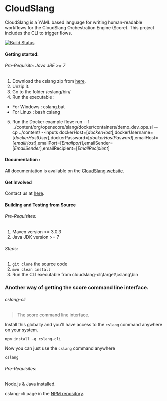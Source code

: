 CloudSlang
==============
 
CloudSlang is a YAML based language for writing human-readable workflows for the CloudSlang Orchestration Engine (Score). This project includes the CLI to trigger flows.

[![Build Status](https://travis-ci.org/CloudSlang/cloud-slang.svg?branch=master)](https://travis-ci.org/CloudSlang/cloud-slang)

#### Getting started:

###### Pre-Requisite: Java JRE >= 7

1. Download the cslang zip from [here](https://github.com/CloudSlang/cloud-slang/releases/latest).
2. Unzip it.
3. Go to the folder /cslang/bin/
4. Run the executable :
  - For Windows : cslang.bat 
  - For Linux : bash cslang
5. Run the Docker example flow:  run --f ../content/org/openscore/slang/docker/containers/demo_dev_ops.sl  --cp ../content/  --inputs dockerHost=[*dockerHost*],dockerUsername=[*dockerHostUser*],dockerPassword=[*dockerHostPasword*],emailHost=[*emailHost*],emailPort=[*Emailport*],emailSender=[*EmailSender*],emailRecipient=[*EmailRecipient*]



#### Documentation :

All documentation is available on the [CloudSlang website](http://www.cloudslang.io/#/docs).

#### Get Involved

Contact us at [here](mailto:support@cloudslang.io).

#### Building and Testing from Source

###### Pre-Requisites:

1. Maven version >= 3.0.3
2. Java JDK version >= 7

###### Steps:

1. ```git clone``` the source code
2. ```mvn clean install```
3. Run the CLI executable from cloudslang-cli\target\cslang\bin 

### Another way of getting the score command line interface.
###### cslang-cli
> The score command line interface.

Install this globally and you'll have access to the `cslang` command anywhere on your system.

```shell
npm install -g cslang-cli
```

Now you can just use the `cslang` command anywhere
```shell
cslang
```

###### Pre-Requisites:
Node.js & Java installed.

cslang-cli page in the [NPM repository](https://www.npmjs.com/package/cslang-cli).
